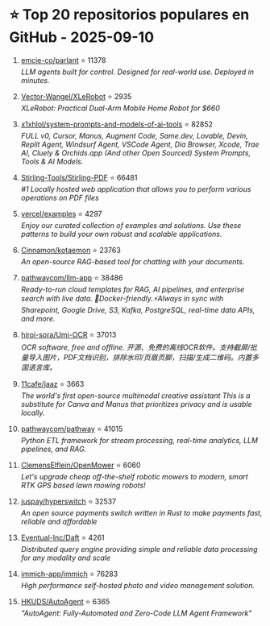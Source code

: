 # ⭐ Top 20 repositorios populares en GitHub - 2025-09-10

1. [emcie-co/parlant](https://github.com/emcie-co/parlant) ⭐ 11378  
   _LLM agents built for control. Designed for real-world use. Deployed in minutes._

2. [Vector-Wangel/XLeRobot](https://github.com/Vector-Wangel/XLeRobot) ⭐ 2935  
   _XLeRobot: Practical Dual-Arm Mobile Home Robot for $660_

3. [x1xhlol/system-prompts-and-models-of-ai-tools](https://github.com/x1xhlol/system-prompts-and-models-of-ai-tools) ⭐ 82852  
   _FULL v0, Cursor, Manus, Augment Code, Same.dev, Lovable, Devin, Replit Agent, Windsurf Agent, VSCode Agent, Dia Browser, Xcode, Trae AI, Cluely & Orchids.app (And other Open Sourced) System Prompts, Tools & AI Models._

4. [Stirling-Tools/Stirling-PDF](https://github.com/Stirling-Tools/Stirling-PDF) ⭐ 66481  
   _#1 Locally hosted web application that allows you to perform various operations on PDF files_

5. [vercel/examples](https://github.com/vercel/examples) ⭐ 4297  
   _Enjoy our curated collection of examples and solutions. Use these patterns to build your own robust and scalable applications._

6. [Cinnamon/kotaemon](https://github.com/Cinnamon/kotaemon) ⭐ 23763  
   _An open-source RAG-based tool for chatting with your documents._

7. [pathwaycom/llm-app](https://github.com/pathwaycom/llm-app) ⭐ 38486  
   _Ready-to-run cloud templates for RAG, AI pipelines, and enterprise search with live data. 🐳Docker-friendly.⚡Always in sync with Sharepoint, Google Drive, S3, Kafka, PostgreSQL, real-time data APIs, and more._

8. [hiroi-sora/Umi-OCR](https://github.com/hiroi-sora/Umi-OCR) ⭐ 37013  
   _OCR software, free and offline. 开源、免费的离线OCR软件。支持截屏/批量导入图片，PDF文档识别，排除水印/页眉页脚，扫描/生成二维码。内置多国语言库。_

9. [11cafe/jaaz](https://github.com/11cafe/jaaz) ⭐ 3663  
   _The world's first open-source multimodal creative assistant This is a substitute for Canva and Manus that prioritizes privacy and is usable locally._

10. [pathwaycom/pathway](https://github.com/pathwaycom/pathway) ⭐ 41015  
   _Python ETL framework for stream processing, real-time analytics, LLM pipelines, and RAG._

11. [ClemensElflein/OpenMower](https://github.com/ClemensElflein/OpenMower) ⭐ 6060  
   _Let's upgrade cheap off-the-shelf robotic mowers to modern, smart RTK GPS based lawn mowing robots!_

12. [juspay/hyperswitch](https://github.com/juspay/hyperswitch) ⭐ 32537  
   _An open source payments switch written in Rust to make payments fast, reliable and affordable_

13. [Eventual-Inc/Daft](https://github.com/Eventual-Inc/Daft) ⭐ 4261  
   _Distributed query engine providing simple and reliable data processing for any modality and scale_

14. [immich-app/immich](https://github.com/immich-app/immich) ⭐ 76283  
   _High performance self-hosted photo and video management solution._

15. [HKUDS/AutoAgent](https://github.com/HKUDS/AutoAgent) ⭐ 6365  
   _"AutoAgent: Fully-Automated and Zero-Code LLM Agent Framework"_


<!-- Última actualización: 2025-09-10T08:05:47.720683 UTC -->